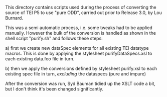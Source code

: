 This directory contains scripts used during the process of converting
the source of TEI P5 to use "pure ODD", carried out prior to Release
3.0, by Lou Burnard.

This was a semi automatic process, i.e. some tweaks had to be applied
manually. However the bulk of the conversion is handled as shown in
the shell script "purify.sh" and follows these steps:

a) first we create new dataSpec elements for all existing TEI datatype
macros. This is done by applying the stylesheet purifyDataSpecs.xsl to
each existing data.foo file in turn.

b) then we apply the conversions defined by stylesheet purify.xsl to
each existing spec file in turn, *excluding* the dataspecs (pure and
impure)

After the conversion was run, Syd Bauman tidied up the XSLT code a
bit, but I don't think it's been changed significantly.